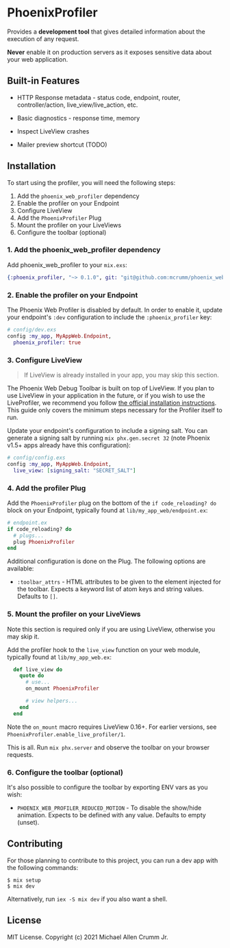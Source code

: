 # PhoenixProfiler

<!-- MDOC -->
Provides a **development tool** that gives detailed information about the execution of any request.

**Never** enable it on production servers as it exposes sensitive data about your web application.

## Built-in Features

* HTTP Response metadata - status code, endpoint, router, controller/action, live_view/live_action, etc.

* Basic diagnostics - response time, memory

* Inspect LiveView crashes

* Mailer preview shortcut (TODO)

## Installation

To start using the profiler, you will need the following steps:

1. Add the `phoenix_web_profiler` dependency
2. Enable the profiler on your Endpoint
3. Configure LiveView
4. Add the `PhoenixProfiler` Plug
5. Mount the profiler on your LiveViews
6. Configure the toolbar (optional)

### 1. Add the phoenix_web_profiler dependency

Add phoenix_web_profiler to your `mix.exs`:

```elixir
{:phoenix_profiler, "~> 0.1.0", git: "git@github.com:mcrumm/phoenix_web_profiler.git"}
```

### 2. Enable the profiler on your Endpoint

The Phoenix Web Profiler is disabled by default. In order to enable it,
update your endpoint's `:dev` configuration to include the
`:phoenix_profiler` key:

```elixir
# config/dev.exs
config :my_app, MyAppWeb.Endpoint,
  phoenix_profiler: true
```

### 3. Configure LiveView

> If LiveView is already installed in your app, you may skip this section.

The Phoenix Web Debug Toolbar is built on top of LiveView. If you plan to use LiveView in your application in the future, or if you wish to use the LiveProfiler, we recommend you follow [the official installation instructions](https://hexdocs.pm/phoenix_live_view/installation.html).
This guide only covers the minimum steps necessary for the Profiler itself to run.

Update your endpoint's configuration to include a signing salt. You can generate a signing salt by running `mix phx.gen.secret 32` (note Phoenix v1.5+ apps already have this configuration):

```elixir
# config/config.exs
config :my_app, MyAppWeb.Endpoint,
  live_view: [signing_salt: "SECRET_SALT"]
```

### 4. Add the profiler Plug

Add the `PhoenixProfiler` plug on the bottom of the
`if code_reloading? do` block on your Endpoint,
typically found at `lib/my_app_web/endpoint.ex`:

```elixir
# endpoint.ex
if code_reloading? do
  # plugs...
  plug PhoenixProfiler
end
```

Additional configuration is done on the Plug. The following options are available:

* `:toolbar_attrs` - HTML attributes to be given to the element
  injected for the toolbar. Expects a keyword list of atom keys and
  string values. Defaults to `[]`.

### 5. Mount the profiler on your LiveViews

Note this section is required only if you are using LiveView, otherwise you may skip it.

Add the profiler hook to the `live_view` function on your
web module, typically found at `lib/my_app_web.ex`:

```elixir
  def live_view do
    quote do
      # use...
      on_mount PhoenixProfiler

      # view helpers...
    end
  end
```

Note the `on_mount` macro requires LiveView 0.16+. For earlier versions,
see `PhoenixProfiler.enable_live_profiler/1`.

This is all. Run `mix phx.server` and observe the toolbar on your browser requests.

### 6. Configure the toolbar (optional)

It's also possible to configure the toolbar by exporting ENV vars as you wish:

* `PHOENIX_WEB_PROFILER_REDUCED_MOTION` - To disable the show/hide animation.
  Expects to be defined with any value. Defaults to empty (unset).

<!-- MDOC -->

## Contributing

For those planning to contribute to this project, you can run a dev app with the following commands:

    $ mix setup
    $ mix dev

Alternatively, run `iex -S mix dev` if you also want a shell.

## License

MIT License. Copyright (c) 2021 Michael Allen Crumm Jr.

